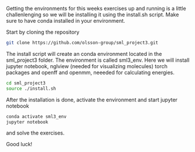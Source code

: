 Getting the environments for this weeks exercises up and running is a little challenlenging so we will be installing it using the install.sh script. Make sure to have conda installed in your environment. 

Start by cloning the repository

```bash
git clone https://github.com/olsson-group/sml_project3.git
```

The install script will create an conda environment located in the sml_project3 folder. The environment is called sml3_env. 
Here we will install jupyter notebook, nglview (needed for visualizing molecules) torch packages and openff and openmm, neeeded for calculating energies.

```bash
cd sml_project3
source ./install.sh
```

After the installation is done, activate the environment and start jupyter notebook

```bash
conda activate sml3_env
jupyter notebook
```

and solve the exercises. 

Good luck!

